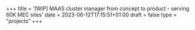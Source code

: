+++
title = '[WIP] MAAS cluster manager from concept to product - serving 60K MEC sites'
date = 2023-06-12T17:15:51+01:00
draft = false
type = "projects"
+++